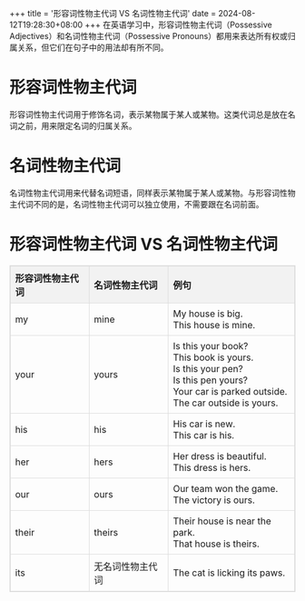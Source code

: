 +++
title = '形容词性物主代词 VS 名词性物主代词'
date = 2024-08-12T19:28:30+08:00
+++
在英语学习中，形容词性物主代词（Possessive Adjectives）和名词性物主代词（Possessive Pronouns）都用来表达所有权或归属关系，但它们在句子中的用法却有所不同。
<!--more-->
# 形容词性物主代词
形容词性物主代词用于修饰名词，表示某物属于某人或某物。这类代词总是放在名词之前，用来限定名词的归属关系。

# 名词性物主代词
名词性物主代词用来代替名词短语，同样表示某物属于某人或某物。与形容词性物主代词不同的是，名词性物主代词可以独立使用，不需要跟在名词前面。

# 形容词性物主代词 VS 名词性物主代词
<style>
table {
    border-collapse: collapse;
    width: 100%;
    border: 1px solid #ddd;
}

th, td {
    border: 1px solid #ddd;
    padding: 8px;
    text-align: left;
}

th {
    background-color: #f2f2f2;
}
</style>

<table>
    <thead>
        <tr>
            <th>形容词性物主代词</th>
            <th>名词性物主代词</th>
            <th>例句</th>
        </tr>
    </thead>
    <tbody>
        <tr>
            <td>my</td>
            <td>mine</td>
            <td>
                My house is big.<br/>
                This house is mine.
            </td>
        </tr>
        <tr>
            <td>your</td>
            <td>yours</td>
            <td>
                Is this your book?<br/>
                This book is yours.<br/>
                Is this your pen?<br>
                Is this pen yours?<br>
                Your car is parked outside.<br>
                The car outside is yours.
            </td>
        </tr>
        <tr>
            <td>his</td>
            <td>his</td>
            <td>
                His car is new.<br/>
                This car is his.
            </td>
        </tr>
        <tr>
            <td>her</td>
            <td>hers</td>
            <td>
                Her dress is beautiful.<br/>
                This dress is hers.
            </td>
        </tr>
        <tr>
            <td>our</td>
            <td>ours</td>
            <td>
                Our team won the game.<br/>
                The victory is ours.
            </td>
        </tr>
        <tr>
            <td>their</td>
            <td>theirs</td>
            <td>
                Their house is near the park.<br/>
                That house is theirs.
            </td>
        </tr>
        <tr>
            <td>its</td>
            <td>无名词性物主代词</td>
            <td>
                The cat is licking its paws.
            </td>
        </tr>
    </tbody>
</table>
